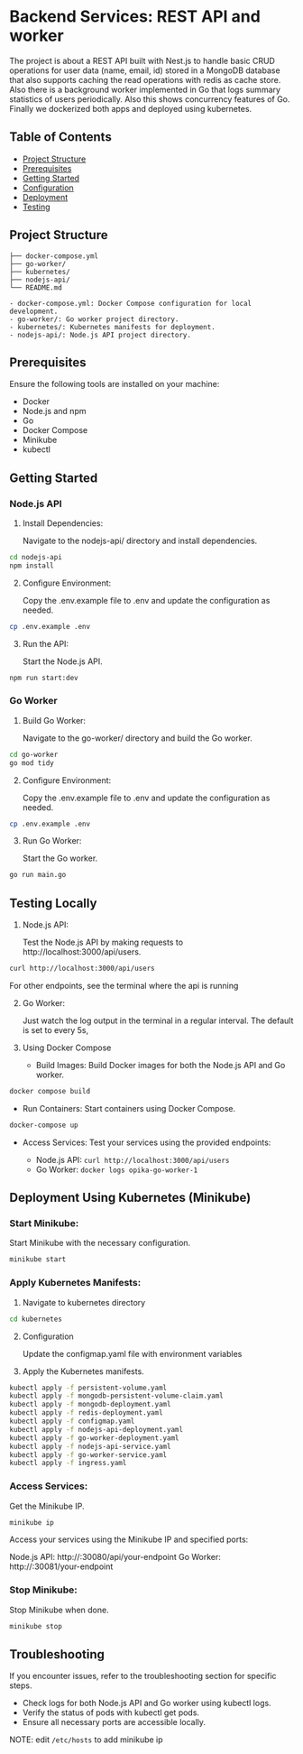 # Backend Services: REST API and worker

The project is about a REST API built with Nest.js to handle basic CRUD operations for user data (name, email, id) stored in a MongoDB database that also supports caching the read operations with redis as cache store. Also there is a background worker implemented in Go that logs summary statistics of users periodically. Also this shows concurrency features of Go. Finally we dockerized both apps and deployed using kubernetes.  

## Table of Contents

- [Project Structure](#project-structure)
- [Prerequisites](#prerequisites)
- [Getting Started](#getting-started)
- [Configuration](#configuration)
- [Deployment](#deployment)
- [Testing](#testing)

## Project Structure

```
├── docker-compose.yml
├── go-worker/
├── kubernetes/
├── nodejs-api/
└── README.md
```

```
- docker-compose.yml: Docker Compose configuration for local development.
- go-worker/: Go worker project directory.
- kubernetes/: Kubernetes manifests for deployment.
- nodejs-api/: Node.js API project directory.

```

## Prerequisites

Ensure the following tools are installed on your machine:

- Docker
- Node.js and npm
- Go
- Docker Compose
- Minikube
- kubectl

## Getting Started

### Node.js API

1. Install Dependencies:
   
   Navigate to the nodejs-api/ directory and install dependencies.

``` bash
cd nodejs-api
npm install
```

2. Configure Environment:
   
   Copy the .env.example file to .env and update the configuration as needed.

``` bash
cp .env.example .env
```

3. Run the API:
   
   Start the Node.js API.

``` bash
npm run start:dev
```

### Go Worker

1. Build Go Worker:
   
   Navigate to the go-worker/ directory and build the Go worker.

``` bash
cd go-worker
go mod tidy
```

2. Configure Environment:
   
   Copy the .env.example file to .env and update the configuration as needed.

``` bash
cp .env.example .env
```

3. Run Go Worker:
   
   Start the Go worker.

```bash
go run main.go
```


## Testing Locally

1. Node.js API:
   
   Test the Node.js API by making requests to http://localhost:3000/api/users.

``` bash
curl http://localhost:3000/api/users
```

For other endpoints, see the terminal where the api is running

2. Go Worker:
   
   Just watch the log output in the terminal in a regular interval. The default is set to every 5s,

3. Using Docker Compose

   - Build Images: Build Docker images for both the Node.js API and Go worker.
   
``` bash
docker compose build
```
   - Run Containers: Start containers using Docker Compose.

``` bash
docker-compose up
```
   - Access Services: Test your services using the provided endpoints:
   
     - Node.js API: `curl http://localhost:3000/api/users`
     - Go Worker: `docker logs opika-go-worker-1`

## Deployment Using Kubernetes (Minikube)

### Start Minikube:

Start Minikube with the necessary configuration.

``` bash
minikube start
```


### Apply Kubernetes Manifests:

1. Navigate to kubernetes directory

``` bash
cd kubernetes
```

2. Configuration
   
   Update the configmap.yaml file with environment variables

3. Apply the Kubernetes manifests.

``` bash
kubectl apply -f persistent-volume.yaml
kubectl apply -f mongodb-persistent-volume-claim.yaml
kubectl apply -f mongodb-deployment.yaml
kubectl apply -f redis-deployment.yaml
kubectl apply -f configmap.yaml
kubectl apply -f nodejs-api-deployment.yaml
kubectl apply -f go-worker-deployment.yaml
kubectl apply -f nodejs-api-service.yaml
kubectl apply -f go-worker-service.yaml
kubectl apply -f ingress.yaml
```

### Access Services:

Get the Minikube IP.

``` bash
minikube ip
```


Access your services using the Minikube IP and specified ports:

Node.js API: http://<minikube-ip>:30080/api/your-endpoint
Go Worker: http://<minikube-ip>:30081/your-endpoint

### Stop Minikube:

Stop Minikube when done.

``` bash
minikube stop

```


## Troubleshooting

If you encounter issues, refer to the troubleshooting section for specific steps.
- Check logs for both Node.js API and Go worker using kubectl logs.
- Verify the status of pods with kubectl get pods.
- Ensure all necessary ports are accessible locally.

NOTE: edit `/etc/hosts` to add minikube ip
